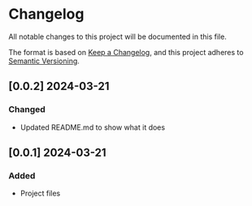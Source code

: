 # Changelog

All notable changes to this project will be documented in this file.

The format is based on [Keep a Changelog](https://keepachangelog.com/en/1.1.0/),
and this project adheres to [Semantic Versioning](https://semver.org/spec/v2.0.0.html).

## [0.0.2] 2024-03-21
### Changed
- Updated README.md to show what it does

## [0.0.1] 2024-03-21
### Added
- Project files
